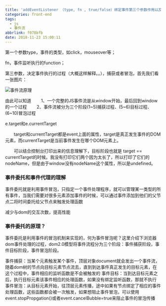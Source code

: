 ```yaml
---
title: 'addEventListener （type, fn , true/false）绑定事件第三个参数作用以及利用事件的冒泡，实现事件委托'
categories: front-end
tags:
  - js
  - 事件流
abbrlink: f078bfb
date: 2018-11-23 15:00:11
---
```


 
第一个参数type，事件的类型，如click，mouseover等；

fn，事件监听执行的function；

第三参数，决定事件执行的过程（大概这样解释。。），捕获或者冒泡，首先我们看一张图片：

![事件流原理](https://cdn.ru23.com/img/2018/11/shijianliu.gif)

由此可以知道
　　1、一个完整的JS事件流是从window开始，最后回到window的一个过程
　　2、事件流被分为三个阶段(1~5)捕获过程、(5~6)目标过程、(6~10)冒泡过程

e.target和e.currentTarget

　　target和currentTarget都是event上面的属性，target是真正发生事件的DOM元素，而currentTarget是当前事件发生在哪个DOM元素上。

　　可以结合控制台打印出来的信息理解下，目标阶段也就是 target == currentTarget的时候。我没有打印它们两个因为太长了，所以打印了它们的nodeName，但是由于window没有nodeName这个属性，所以是undefined。


### 事件委托和事件代理的理解

事件委托就是利用事件冒泡，只指定一个事件处理程序，就可以管理某一类型的所有事件，当我们需要对很多元素添加事件的时候，可以通过事件添加到他们的父节点二将时间委托给父节点来触发处理函数

减少与dom的交互次数，提高性能

### 事件委托的原理？
事件委托是利用事件的冒泡机制来实现的，何为事件冒泡呢？这里介绍下浏览器dom事件处理的过程，dom2.0模型将事件流程分为三个阶段：事件捕获阶段，事件目标阶段，事件冒泡阶段。

事件捕获：当某个元素触发某个事件，顶层对象document就会发出一个事件流，随着dom树的节点向目标元素节点流去，直到到达事件真正发生的目标元素，在这个过程中，事件相应的监听函数是不会被触发的
事件目标：当到达目标元素之后，执行目标元素该事件相应的处理函数，如果没有绑定监听函数，那就不执行
事件冒泡：从目标元素开始，往顶层元素传播，途中如果有节点绑定了相应的事件处理函数，这些函数都会被一次触发，如果想阻止事件冒泡，可以使用event.stopPropgation()或者event.cancelBubble=true来阻止事件的冒泡传播
